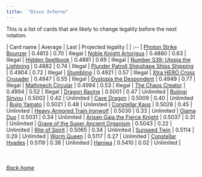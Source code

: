 ```yaml
---
title:  "Disco Inferno"
---
```


This is a list of cards that are likely to change legality before the next rotation.

| Card name | Average | Last | Projected legality |
| :-- |
[Photon Strike Bounzer](https://db.ygoprodeck.com/card/?search=Photon%20Strike%20Bounzer) | 0.4813 | 0.70 | Illegal |
[Noble Knight Artorigus](https://db.ygoprodeck.com/card/?search=Noble%20Knight%20Artorigus) | 0.4880 | 0.63 | Illegal |
[Hidden Spellbook](https://db.ygoprodeck.com/card/?search=Hidden%20Spellbook) | 0.4881 | 0.69 | Illegal |
[Number S39: Utopia the Lightning](https://db.ygoprodeck.com/card/?search=Number%20S39:%20Utopia%20the%20Lightning) | 0.4882 | 0.74 | Illegal |
[Plunder Patroll Shipshape Ships Shipping](https://db.ygoprodeck.com/card/?search=Plunder%20Patroll%20Shipshape%20Ships%20Shipping) | 0.4904 | 0.72 | Illegal |
[Stumbling](https://db.ygoprodeck.com/card/?search=Stumbling) | 0.4921 | 0.57 | Illegal |
[Xtra HERO Cross Crusader](https://db.ygoprodeck.com/card/?search=Xtra%20HERO%20Cross%20Crusader) | 0.4947 | 0.55 | Illegal |
[Dystopia the Despondent](https://db.ygoprodeck.com/card/?search=Dystopia%20the%20Despondent) | 0.4949 | 0.77 | Illegal |
[Mathmech Circular](https://db.ygoprodeck.com/card/?search=Mathmech%20Circular) | 0.4994 | 0.53 | Illegal |
[The Chaos Creator](https://db.ygoprodeck.com/card/?search=The%20Chaos%20Creator) | 0.4994 | 0.52 | Illegal |
[Dragon Ravine](https://db.ygoprodeck.com/card/?search=Dragon%20Ravine) | 0.5001 | 0.47 | Unlimited |
[Bujingi Sinyou](https://db.ygoprodeck.com/card/?search=Bujingi%20Sinyou) | 0.5002 | 0.42 | Unlimited |
[Cave Dragon](https://db.ygoprodeck.com/card/?search=Cave%20Dragon) | 0.5009 | 0.40 | Unlimited |
[Bujin Yamato](https://db.ygoprodeck.com/card/?search=Bujin%20Yamato) | 0.5021 | 0.48 | Unlimited |
[Constellar Kaus](https://db.ygoprodeck.com/card/?search=Constellar%20Kaus) | 0.5028 | 0.45 | Unlimited |
[Heavy Armored Train Ironwolf](https://db.ygoprodeck.com/card/?search=Heavy%20Armored%20Train%20Ironwolf) | 0.5030 | 0.33 | Unlimited |
[Ojama Duo](https://db.ygoprodeck.com/card/?search=Ojama%20Duo) | 0.5031 | 0.34 | Unlimited |
[Arisen Gaia the Fierce Knight](https://db.ygoprodeck.com/card/?search=Arisen%20Gaia%20the%20Fierce%20Knight) | 0.5037 | 0.31 | Unlimited |
[Grave of the Super Ancient Organism](https://db.ygoprodeck.com/card/?search=Grave%20of%20the%20Super%20Ancient%20Organism) | 0.5043 | 0.22 | Unlimited |
[Rite of Spirit](https://db.ygoprodeck.com/card/?search=Rite%20of%20Spirit) | 0.5065 | 0.34 | Unlimited |
[Sunseed Twin](https://db.ygoprodeck.com/card/?search=Sunseed%20Twin) | 0.5114 | 0.29 | Unlimited |
[Worm Queen](https://db.ygoprodeck.com/card/?search=Worm%20Queen) | 0.5117 | 0.27 | Unlimited |
[Constellar Hyades](https://db.ygoprodeck.com/card/?search=Constellar%20Hyades) | 0.5119 | 0.38 | Unlimited |
[Haniwa](https://db.ygoprodeck.com/card/?search=Haniwa) | 0.5410 | 0.02 | Unlimited |

<br>

###### [Back home](index)